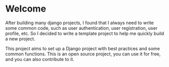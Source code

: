 # Welcome

After building many django projects, I found that I always need to write some common code, such as user authentication, user registration, user profile, etc. So I decided to write a template project to help me quickly build a new project.

This project aims to set up a Django project with best practices and some common functions. This is an open source project, you can use it for free, and you can also contribute to it.
